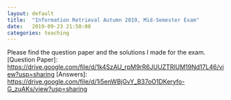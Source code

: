```yaml
---
layout: default
title:  "Information Retrieval Autumn 2019, Mid-Semester Exam"
date:   2019-09-23 21:50:00
categories: teaching
---
```


Please find the question paper and the solutions I made for the exam. <br>
[Question Paper]: https://drive.google.com/file/d/1k4SzAU_rpM9rR6JUUZTRlUM19Nd17L46/view?usp=sharing
[Answers]:  https://drive.google.com/file/d/1i5enWBjGvY_B37oO1DKeryfo-G_zuAKs/view?usp=sharing
